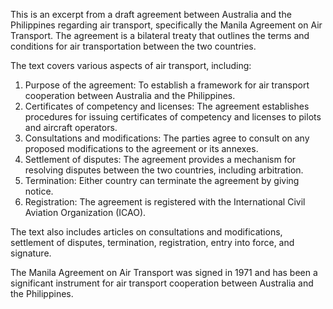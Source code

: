 This is an excerpt from a draft agreement between Australia and the Philippines regarding air transport, specifically the Manila Agreement on Air Transport. The agreement is a bilateral treaty that outlines the terms and conditions for air transportation between the two countries.

The text covers various aspects of air transport, including:

1. Purpose of the agreement: To establish a framework for air transport cooperation between Australia and the Philippines.
2. Certificates of competency and licenses: The agreement establishes procedures for issuing certificates of competency and licenses to pilots and aircraft operators.
3. Consultations and modifications: The parties agree to consult on any proposed modifications to the agreement or its annexes.
4. Settlement of disputes: The agreement provides a mechanism for resolving disputes between the two countries, including arbitration.
5. Termination: Either country can terminate the agreement by giving notice.
6. Registration: The agreement is registered with the International Civil Aviation Organization (ICAO).

The text also includes articles on consultations and modifications, settlement of disputes, termination, registration, entry into force, and signature.

The Manila Agreement on Air Transport was signed in 1971 and has been a significant instrument for air transport cooperation between Australia and the Philippines.